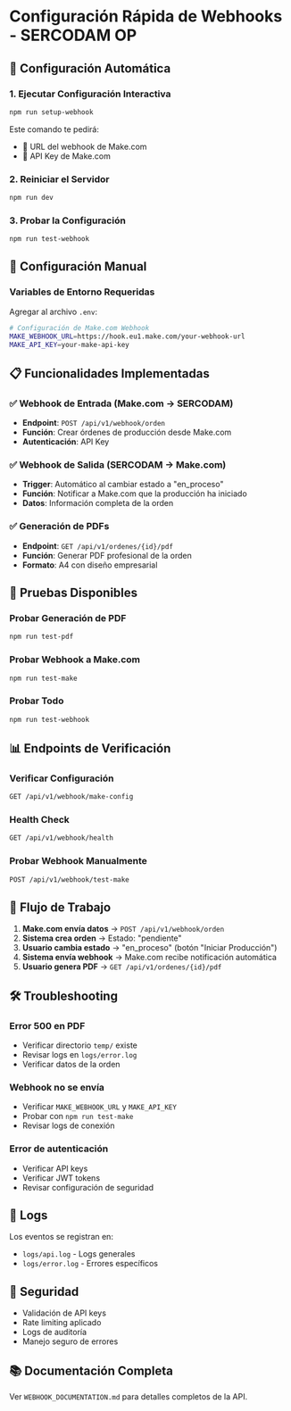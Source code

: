 # Configuración Rápida de Webhooks - SERCODAM OP

## 🚀 Configuración Automática

### 1. Ejecutar Configuración Interactiva

```bash
npm run setup-webhook
```

Este comando te pedirá:
- 🔗 URL del webhook de Make.com
- 🔑 API Key de Make.com

### 2. Reiniciar el Servidor

```bash
npm run dev
```

### 3. Probar la Configuración

```bash
npm run test-webhook
```

## 🔧 Configuración Manual

### Variables de Entorno Requeridas

Agregar al archivo `.env`:

```bash
# Configuración de Make.com Webhook
MAKE_WEBHOOK_URL=https://hook.eu1.make.com/your-webhook-url
MAKE_API_KEY=your-make-api-key
```

## 📋 Funcionalidades Implementadas

### ✅ Webhook de Entrada (Make.com → SERCODAM)
- **Endpoint**: `POST /api/v1/webhook/orden`
- **Función**: Crear órdenes de producción desde Make.com
- **Autenticación**: API Key

### ✅ Webhook de Salida (SERCODAM → Make.com)
- **Trigger**: Automático al cambiar estado a "en_proceso"
- **Función**: Notificar a Make.com que la producción ha iniciado
- **Datos**: Información completa de la orden

### ✅ Generación de PDFs
- **Endpoint**: `GET /api/v1/ordenes/{id}/pdf`
- **Función**: Generar PDF profesional de la orden
- **Formato**: A4 con diseño empresarial

## 🧪 Pruebas Disponibles

### Probar Generación de PDF
```bash
npm run test-pdf
```

### Probar Webhook a Make.com
```bash
npm run test-make
```

### Probar Todo
```bash
npm run test-webhook
```

## 📊 Endpoints de Verificación

### Verificar Configuración
```bash
GET /api/v1/webhook/make-config
```

### Health Check
```bash
GET /api/v1/webhook/health
```

### Probar Webhook Manualmente
```bash
POST /api/v1/webhook/test-make
```

## 🔄 Flujo de Trabajo

1. **Make.com envía datos** → `POST /api/v1/webhook/orden`
2. **Sistema crea orden** → Estado: "pendiente"
3. **Usuario cambia estado** → "en_proceso" (botón "Iniciar Producción")
4. **Sistema envía webhook** → Make.com recibe notificación automática
5. **Usuario genera PDF** → `GET /api/v1/ordenes/{id}/pdf`

## 🛠️ Troubleshooting

### Error 500 en PDF
- Verificar directorio `temp/` existe
- Revisar logs en `logs/error.log`
- Verificar datos de la orden

### Webhook no se envía
- Verificar `MAKE_WEBHOOK_URL` y `MAKE_API_KEY`
- Probar con `npm run test-make`
- Revisar logs de conexión

### Error de autenticación
- Verificar API keys
- Verificar JWT tokens
- Revisar configuración de seguridad

## 📝 Logs

Los eventos se registran en:
- `logs/api.log` - Logs generales
- `logs/error.log` - Errores específicos

## 🔐 Seguridad

- Validación de API keys
- Rate limiting aplicado
- Logs de auditoría
- Manejo seguro de errores

## 📚 Documentación Completa

Ver `WEBHOOK_DOCUMENTATION.md` para detalles completos de la API. 